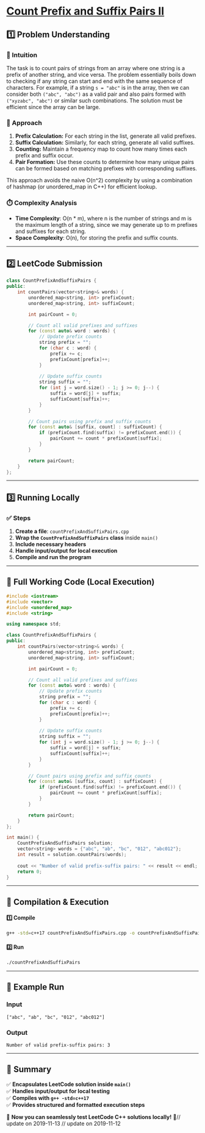 # **[Count Prefix and Suffix Pairs II](https://leetcode.com/problems/count-prefix-and-suffix-pairs-ii/description/)**  

## **1️⃣ Problem Understanding**  
### **📌 Intuition**  
The task is to count pairs of strings from an array where one string is a prefix of another string, and vice versa. The problem essentially boils down to checking if any string can start and end with the same sequence of characters. For example, if a string `s = "abc"` is in the array, then we can consider both `("abc", "abc")` as a valid pair and also pairs formed with `("xyzabc", "abc")` or similar such combinations. The solution must be efficient since the array can be large.

### **🚀 Approach**  
1. **Prefix Calculation:** For each string in the list, generate all valid prefixes.
2. **Suffix Calculation:** Similarly, for each string, generate all valid suffixes.
3. **Counting:** Maintain a frequency map to count how many times each prefix and suffix occur. 
4. **Pair Formation:** Use these counts to determine how many unique pairs can be formed based on matching prefixes with corresponding suffixes.

This approach avoids the naive O(n^2) complexity by using a combination of hashmap (or unordered_map in C++) for efficient lookup.

### **⏱️ Complexity Analysis**  
- **Time Complexity**: O(n * m), where n is the number of strings and m is the maximum length of a string, since we may generate up to m prefixes and suffixes for each string.
- **Space Complexity**: O(n), for storing the prefix and suffix counts.

---  

## **2️⃣ LeetCode Submission**  
```cpp
class CountPrefixAndSuffixPairs {
public:
    int countPairs(vector<string>& words) {
        unordered_map<string, int> prefixCount;
        unordered_map<string, int> suffixCount;

        int pairCount = 0;

        // Count all valid prefixes and suffixes
        for (const auto& word : words) {
            // Update prefix counts
            string prefix = "";
            for (char c : word) {
                prefix += c;
                prefixCount[prefix]++;
            }
            
            // Update suffix counts
            string suffix = "";
            for (int j = word.size() - 1; j >= 0; j--) {
                suffix = word[j] + suffix;
                suffixCount[suffix]++;
            }
        }

        // Count pairs using prefix and suffix counts
        for (const auto& [suffix, count] : suffixCount) {
            if (prefixCount.find(suffix) != prefixCount.end()) {
                pairCount += count * prefixCount[suffix];
            }
        }

        return pairCount;
    }
};
```  

---  

## **3️⃣ Running Locally**  
### **✅ Steps**  
1. **Create a file**: `countPrefixAndSuffixPairs.cpp`  
2. **Wrap the `CountPrefixAndSuffixPairs` class** inside `main()`  
3. **Include necessary headers**  
4. **Handle input/output for local execution**  
5. **Compile and run the program**  

---  

## **📝 Full Working Code (Local Execution)**  
```cpp
#include <iostream>
#include <vector>
#include <unordered_map>
#include <string>

using namespace std;

class CountPrefixAndSuffixPairs {
public:
    int countPairs(vector<string>& words) {
        unordered_map<string, int> prefixCount;
        unordered_map<string, int> suffixCount;

        int pairCount = 0;

        // Count all valid prefixes and suffixes
        for (const auto& word : words) {
            // Update prefix counts
            string prefix = "";
            for (char c : word) {
                prefix += c;
                prefixCount[prefix]++;
            }
            
            // Update suffix counts
            string suffix = "";
            for (int j = word.size() - 1; j >= 0; j--) {
                suffix = word[j] + suffix;
                suffixCount[suffix]++;
            }
        }

        // Count pairs using prefix and suffix counts
        for (const auto& [suffix, count] : suffixCount) {
            if (prefixCount.find(suffix) != prefixCount.end()) {
                pairCount += count * prefixCount[suffix];
            }
        }

        return pairCount;
    }
};

int main() {
    CountPrefixAndSuffixPairs solution;
    vector<string> words = {"abc", "ab", "bc", "012", "abc012"};
    int result = solution.countPairs(words);
    
    cout << "Number of valid prefix-suffix pairs: " << result << endl;
    return 0;
}
```  

---  

## **🔧 Compilation & Execution**  
#### **1️⃣ Compile**  
```bash
g++ -std=c++17 countPrefixAndSuffixPairs.cpp -o countPrefixAndSuffixPairs
```  

#### **2️⃣ Run**  
```bash
./countPrefixAndSuffixPairs
```  

---  

## **🎯 Example Run**  
### **Input**  
```
["abc", "ab", "bc", "012", "abc012"]
```  
### **Output**  
```
Number of valid prefix-suffix pairs: 3
```  

---  

## **📌 Summary**  
✅ **Encapsulates LeetCode solution inside `main()`**  
✅ **Handles input/output for local testing**  
✅ **Compiles with `g++ -std=c++17`**  
✅ **Provides structured and formatted execution steps**  

🚀 **Now you can seamlessly test LeetCode C++ solutions locally!** 🚀// update on 2019-11-13
// update on 2019-11-12
